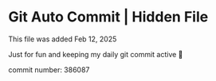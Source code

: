 # Git Auto Commit | Hidden File

This file was added Feb 12, 2025

Just for fun and keeping my daily git commit active 🤪

commit number: 386087
